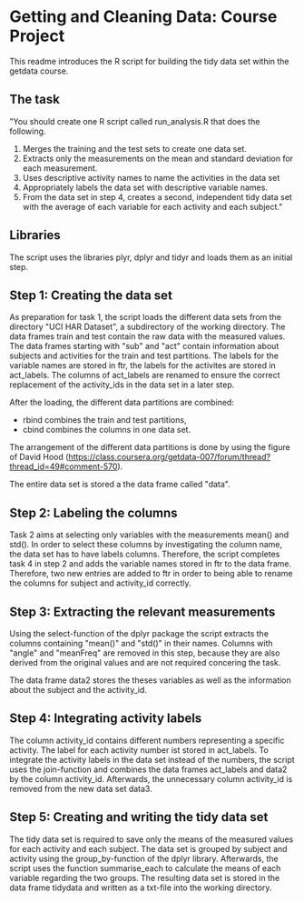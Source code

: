 Getting and Cleaning Data: Course Project
===========

This readme introduces the R script for building the tidy data set within the getdata course. 

## The task

"You should create one R script called run_analysis.R that does the following.
1. Merges the training and the test sets to create one data set.
2. Extracts only the measurements on the mean and standard deviation for each measurement. 
3. Uses descriptive activity names to name the activities in the data set
4. Appropriately labels the data set with descriptive variable names. 
5. From the data set in step 4, creates a second, independent tidy data set with the average of each variable for each activity and each subject."

## Libraries

The script uses the libraries plyr, dplyr and tidyr and loads them as an initial step. 

## Step 1: Creating the data set

As preparation for task 1, the script loads the different data sets from the directory "UCI HAR Dataset", a subdirectory of the working directory. The data frames train and test contain the raw data with the measured values. The data frames starting with "sub" and "act" contain information about subjects and activities for the train and test partitions. The labels for the variable names are stored in ftr, the labels for the activites are stored in act_labels. The columns of act_labels are renamed to ensure the correct replacement of the activity_ids in the data set in a later step. 

After the loading, the different data partitions are combined:
* rbind combines the train and test partitions,
* cbind combines the columns in one data set. 

The arrangement of the different data partitions is done by using the figure of David Hood (https://class.coursera.org/getdata-007/forum/thread?thread_id=49#comment-570). 

The entire data set is stored a the data frame called "data". 

## Step 2: Labeling the columns

Task 2 aims at selecting only variables with the measurements mean() and std(). In order to select these columns by investigating the column name, the data set has to have labels columns. Therefore, the script completes task 4 in step 2 and adds the variable names stored in ftr to the data frame. Therefore, two new entries are added to ftr in order to being able to rename the columns for subject and activity_id correctly. 

## Step 3: Extracting the relevant measurements

Using the select-function of the dplyr package the script extracts the columns containing "mean()" and "std()" in their names. Columns with "angle" and "meanFreq" are removed in this step, because they are also derived from the original values and are not required concering the task.

The data frame data2 stores the theses variables as well as the information about the subject and the activity_id. 

## Step 4: Integrating activity labels

The column activity_id contains different numbers representing a specific activity. The label for each activity number ist stored in act_labels. To integrate the activity labels in the data set instead of the numbers, the script uses the join-function and combines the data frames act_labels and data2 by the column activity_id. Afterwards, the unnecessary column activity_id is removed from the new data set data3. 

## Step 5: Creating and writing the tidy data set

The tidy data set is required to save only the means of the measured values for each activity and each subject. The data set is grouped by subject and activity using the group_by-function of the dplyr library. Afterwards, the script uses the function summarise_each to calculate the means of each variable regarding the two groups. The resulting data set is stored in the data frame tidydata and written as a txt-file into the working directory. 
